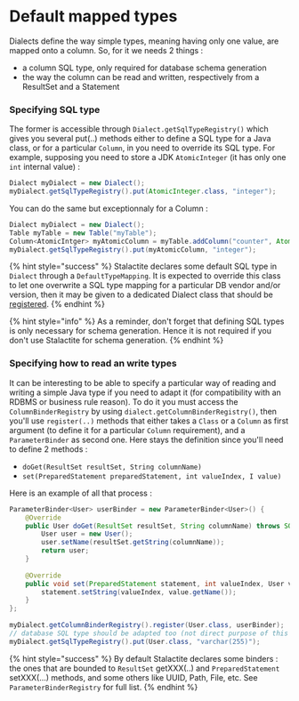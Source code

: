 # Default mapped types

Dialects define the way simple types, meaning having only one value, are mapped onto a column. So, for it we needs 2 things :&#x20;

* a column SQL type, only required for database schema generation
* the way the column can be read and written, respectively from a ResultSet and a Statement



### Specifying SQL type

The former is accessible through `Dialect.getSqlTypeRegistry()` which gives you several put(..) methods either to define a SQL type for a Java class, or for a particular `Column`, in you need to override its SQL type. For example, supposing you need to store a JDK `AtomicInteger` (it has only one `int` internal value) :

```java
Dialect myDialect = new Dialect();
myDialect.getSqlTypeRegistry().put(AtomicInteger.class, "integer");
```

You can do the same but exceptionnaly for a Column :

```java
Dialect myDialect = new Dialect();
Table myTable = new Table("myTable");
Column<AtomicIntger> myAtomicColumn = myTable.addColumn("counter", AtomicInteger.class);
myDialect.getSqlTypeRegistry().put(myAtomicColumn, "integer");
```

{% hint style="success" %}
Stalactite declares some default SQL type in `Dialect` through a `DefaultTypeMapping`. It is expected to override this class to let one overwrite a SQL type mapping for a particular DB vendor and/or version, then it may be given to a dedicated Dialect class that should be [registered](registering-its-own-dialect.md).
{% endhint %}

{% hint style="info" %}
As a reminder, don't forget that defining SQL types is only necessary for schema generation. Hence it is not required if you don't use Stalactite for schema generation.
{% endhint %}

### Specifying how to read an write types

It can be interesting to be able to specify a particular way of reading and writing a simple Java type  if you need to adapt it (for compatibility with an RDBMS or business rule reason). To do it you must access the `ColumnBinderRegistry` by using `dialect.getColumnBinderRegistry()`, then you'll use `register(..)` methods  that either takes a `Class` or a `Column` as first argument (to define it for a particular `Column` requirement), and a `ParameterBinder` as second one. Here stays the definition since you'll need to define 2 methods :&#x20;

* `doGet(ResultSet resultSet, String columnName)`
* `set(PreparedStatement preparedStatement, int valueIndex, I value)`

Here is an example of all that process :

```java
ParameterBinder<User> userBinder = new ParameterBinder<User>() {
    @Override
    public User doGet(ResultSet resultSet, String columnName) throws SQLException {
        User user = new User();
        user.setName(resultSet.getString(columnName));
        return user;
    }
			
    @Override
    public void set(PreparedStatement statement, int valueIndex, User value) throws SQLException {
        statement.setString(valueIndex, value.getName());
    }
};
		
myDialect.getColumnBinderRegistry().register(User.class, userBinder);
// database SQL type should be adapted too (not direct purpose of this example)
myDialect.getSqlTypeRegistry().put(User.class, "varchar(255)");
```



{% hint style="success" %}
By default Stalactite declares some binders : the ones that are bounded to `ResultSet` getXXX(..) and `PreparedStatement` setXXX(...) methods, and some others like UUID, Path, File, etc. See `ParameterBinderRegistry` for full list.
{% endhint %}
